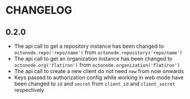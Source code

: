 # CHANGELOG

## 0.2.0

* The api call to get a repository instance has been changed to `octonode.repo('repo/name')` from `octonode.repository('repo/name')`
* The api call to get an organization instance has been changed to `octonode.org('flatiron')` from `octonode.organization('flatiron')`
* The api call to create a new client do not need `new` from now onwards
* Keys passed to authorization config while working in web mode have been changed to `id` and `secret` from `client_id` and `client_secret` respectively
